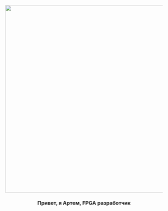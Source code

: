 <div align="center">
<img src="" align="center" height="" width="600" />
</div>  
  

### <div align="center">Привет, я Артем, FPGA разработчик</div>  
